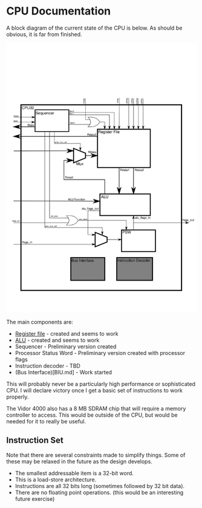 # CPU Documentation

A block diagram of the current state of the CPU is below.  As should be
obvious, it is far from finished.

![CPU Diagram](./CPU32.svg)

The main components are:
* [Register file](Register.md) - created and seems to work
* [ALU](ALU.md) - created and seems to work
* Sequencer - Preliminary version created
* Processor Status Word - Preliminary version created with processor flags
* Instruction decoder - TBD
* (Bus Interface)[BIU.md] - Work started

This will probably never be a particularly high performance or sophisticated
CPU.  I will declare victory once I get a basic set of instructions to
work properly.

The Vidor 4000 also has a 8 MB SDRAM chip that will require a memory
controller to access.  This would be outside of the CPU, but would be
needed for it to really be useful.

## Instruction Set
Note that there are several constraints made to simplify things.  Some of these
may be relaxed in the future as the design develops.
* The smallest addressable item is a 32-bit word.
* This is a load-store architecture.
* Instructions are all 32 bits long (sometimes followed by 32 bit data).
* There are no floating point operations. (this would be an interesting future exercise)

